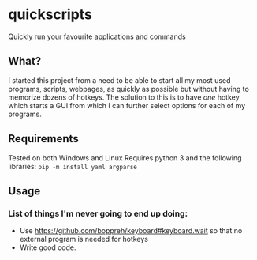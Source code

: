 # quickscripts
Quickly run your favourite applications and commands

## What?
I started this project from a need to be able to start all my most used programs, scripts, webpages, as quickly as possible but without having to memorize dozens of hotkeys.
The solution to this is to have _one_ hotkey which starts a GUI from which I can further select options for each of my programs.

## Requirements
Tested on both Windows and Linux
Requires python 3 and the following libraries:
```pip -m install yaml argparse```

## Usage

### List of things I'm never going to end up doing:
- Use https://github.com/boppreh/keyboard#keyboard.wait so that no external program is needed for hotkeys
- Write good code.
